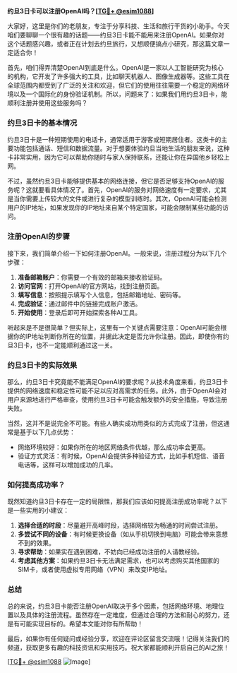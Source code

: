 **约旦3日卡可以注册OpenAI吗？[[TG💪+ @esim1088](https://t.me/s/esim1088)]**

大家好，这里是你们的老朋友，专注于分享科技、生活和旅行干货的小助手。今天咱们要聊聊一个很有趣的话题——约旦3日卡能不能用来注册OpenAI。如果你对这个话题感兴趣，或者正在计划去约旦旅行，又想顺便搞点小研究，那这篇文章一定适合你！

首先，咱们得弄清楚OpenAI到底是什么。OpenAI是一家以人工智能研究为核心的机构，它开发了许多强大的工具，比如聊天机器人、图像生成器等。这些工具在全球范围内都受到了广泛的关注和欢迎，但它们的使用往往需要一个稳定的网络环境以及一个国际化的身份验证机制。所以，问题来了：如果我们用约旦3日卡，能顺利注册并使用这些服务吗？

### 约旦3日卡的基本情况

约旦3日卡是一种短期使用的电话卡，通常适用于游客或短期居住者。这类卡的主要功能包括通话、短信和数据流量。对于想要体验约旦当地生活的朋友来说，这种卡非常实用，因为它可以帮助你随时与家人保持联系，还能让你在异国他乡轻松上网。

不过，虽然约旦3日卡能够提供基本的网络连接，但它是否足够支持OpenAI的服务呢？这就要看具体情况了。首先，OpenAI的服务对网络速度有一定要求，尤其是当你需要上传较大的文件或进行复杂的模型训练时。其次，OpenAI可能会检测用户的IP地址，如果发现你的IP地址来自某个特定国家，可能会限制某些功能的访问。

### 注册OpenAI的步骤

接下来，我们简单介绍一下如何注册OpenAI。一般来说，注册过程分为以下几个步骤：

1. **准备邮箱账户**：你需要一个有效的邮箱来接收验证码。
2. **访问官网**：打开OpenAI的官方网站，找到注册页面。
3. **填写信息**：按照提示填写个人信息，包括邮箱地址、密码等。
4. **完成验证**：通过邮件中的链接完成账户激活。
5. **开始使用**：登录后即可开始探索各种AI工具。

听起来是不是很简单？但实际上，这里有一个关键点需要注意：OpenAI可能会根据你的IP地址判断你所在的位置，并据此决定是否允许你注册。因此，即使你有约旦3日卡，也不一定能顺利通过这一关。

### 约旦3日卡的实际效果

那么，约旦3日卡究竟能不能满足OpenAI的要求呢？从技术角度来看，约旦3日卡提供的网络速度和稳定性可能不足以应对高需求的任务。此外，由于OpenAI会对用户来源地进行严格审查，使用约旦3日卡可能会触发额外的安全措施，导致注册失败。

当然，这并不是说完全不可能。有些人确实成功用类似的方式完成了注册，但这通常是基于以下几点优势：

- 网络环境较好：如果你所在的地区网络条件优越，那么成功率会更高。
- 验证方式灵活：有时候，OpenAI会提供多种验证方式，比如手机短信、语音电话等，这样可以增加成功的几率。

### 如何提高成功率？

既然知道约旦3日卡存在一定的局限性，那我们应该如何提高注册成功率呢？以下是一些实用的小建议：

1. **选择合适的时段**：尽量避开高峰时段，选择网络较为畅通的时间尝试注册。
2. **多尝试不同的设备**：有时候更换设备（如从手机切换到电脑）可能会带来意想不到的效果。
3. **寻求帮助**：如果实在遇到困难，不妨向已经成功注册的人请教经验。
4. **考虑其他方案**：如果约旦3日卡无法满足需求，也可以考虑购买其他国家的SIM卡，或者使用虚拟专用网络（VPN）来改变IP地址。

### 总结

总的来说，约旦3日卡能否注册OpenAI取决于多个因素，包括网络环境、地理位置以及具体的注册流程。虽然存在一定难度，但通过合理的方法和耐心的努力，还是有可能实现目标的。希望本文能对你有所帮助！

最后，如果你有任何疑问或经验分享，欢迎在评论区留言交流哦！记得关注我们的频道，获取更多有趣的科技资讯和实用技巧。祝大家都能顺利开启自己的AI之旅！

[[TG💪+ @esim1088](https://t.me/s/esim1088) ![Image](https://i.postimg.cc/4NQfJmqS/Snipaste-2025-05-13-00-14-12.png)]